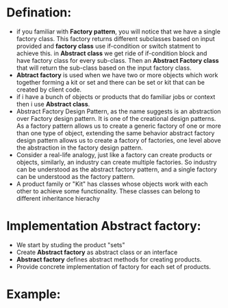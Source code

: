 # Defination:
- if you familiar with **Factory pattern**, you will notice that we have a single factory class. This factory returns different subclasses based on input provided and **factory class** use if-condition or switch statment to achieve this. in **Abstract class** we get ride of if-condition block and have factory class for every sub-class. Then an **Abstract Factory class** that will return the sub-class based on the input factory class.
- **Abtract factory** is used when we have two or more objects which work together forming a kit or set and there can be set or kit that can be created by client code.
- if i have a bunch of objects or products that do familiar jobs or context then i use **Abstract class**.
- Abstract Factory Design Pattern, as the name suggests is an abstraction over Factory design pattern. It is one of the creational design patterns. As a factory pattern allows us to create a generic factory of one or more than one type of object, extending the same behavior abstract factory design pattern allows us to create a factory of factories, one level above the abstraction in the factory design pattern.
- Consider a real-life analogy, just like a factory can create products or objects, similarly, an industry can create multiple factories. So industry can be understood as the abstract factory pattern, and a single factory can be understood as the factory pattern.
- A product family or "Kit" has classes whose objects work with each other to achieve some functionality. These classes can belong to different inheritance hierachy

# Implementation Abstract factory:
- We start by studing the product "sets"
- Create **Abstract factory** as abstract class or an interface
- **Abstract factory** defines abstract methods for creating products.
- Provide concrete implementation of factory for each set of products.

# Example:


